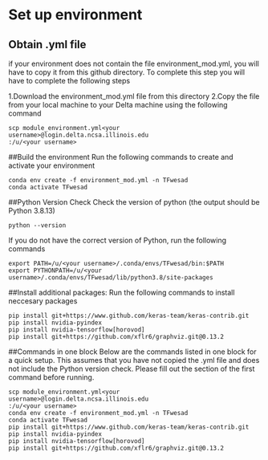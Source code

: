 # Set up environment

## Obtain .yml file
if your environment does not contain the file environment_mod.yml, you will have to copy it from this github directory. To complete this step you will have to complete the following steps

1.Download the environment_mod.yml file from this directory
2.Copy the file from your local machine to your Delta machine using the following command

```
scp module_environment.yml<your username>@login.delta.ncsa.illinois.edu
:/u/<your username>

```

##Build the environment
Run the following commands to create and activate your environment
```
conda env create -f environment_mod.yml -n TFwesad
conda activate TFwesad
```
 
##Python Version Check
Check the version of python (the output should be Python 3.8.13)
```
python --version
```

If you do not have the correct version of Python, run the following commands
```
export PATH=/u/<your username>/.conda/envs/TFwesad/bin:$PATH
export PYTHONPATH=/u/<your username>/.conda/envs/TFwesad/lib/python3.8/site-packages
```

##Install additional packages:
Run the following commands to install neccesary packages
```
pip install git+https://www.github.com/keras-team/keras-contrib.git
pip install nvidia-pyindex
pip install nvidia-tensorflow[horovod]
pip install git+https://github.com/xflr6/graphviz.git@0.13.2
```

##Commands in one block
Below are the commands listed in one block for a quick setup. This assumes that you have not copied the .yml file and does not include the Python version check. Please fill out the <your username> section of the first command before running.

```
scp module_environment.yml<your username>@login.delta.ncsa.illinois.edu
:/u/<your username>
conda env create -f environment_mod.yml -n TFwesad
conda activate TFwesad
pip install git+https://www.github.com/keras-team/keras-contrib.git
pip install nvidia-pyindex
pip install nvidia-tensorflow[horovod]
pip install git+https://github.com/xflr6/graphviz.git@0.13.2
```

